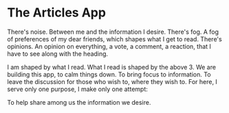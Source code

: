 <h1> The Articles App </h1>

There's noise. Between me and the information I desire.
There's fog. A fog of preferences of my dear friends, which shapes what I get to read.
There's opinions. An opinion on everything, a vote, a comment, a reaction, that I have to see along with the heading.

I am shaped by what I read. What I read is shaped by the above 3. We are building this app, to calm things down.
To bring focus to information. To leave the discussion for those who wish to, where they wish to. For here, I serve
only one purpose, I make only one attempt:

To help share among us the information we desire.
